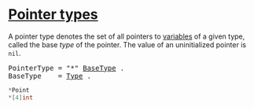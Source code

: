 # [Pointer types](#pointer-types)

A pointer type denotes the set of all pointers to [variables](/Variables/) of a given type, called the base *type* of the pointer. The value of an uninitialized pointer is `nil`.

<pre>
<a id="PointerType">PointerType</a> = "*" <a href="#BaseType">BaseType</a> .
<a id="BaseType">BaseType</a>    = <a href="/Types/#Type">Type</a> .
</pre>

```go
*Point
*[4]int
```
